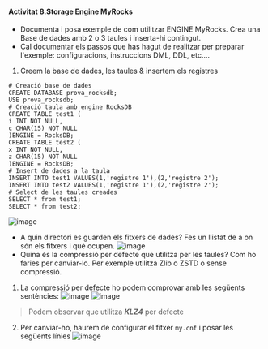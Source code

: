 #### Activitat 8.Storage Engine MyRocks

-	Documenta i posa exemple de com utilitzar ENGINE MyRocks. Crea una Base de dades amb 2 o 3 taules i inserta-hi contingut.
-	Cal documentar els passos que has hagut de realitzar per preparar l'exemple: configuracions, instruccions DML, DDL, etc....
1. Creem la base de dades, les taules & insertem els registres
```mysql
# Creació base de dades
CREATE DATABASE prova_rocksdb;
USE prova_rocksdb;
# Creació taula amb engine RocksDB
CREATE TABLE test1 (
i INT NOT NULL, 
c CHAR(15) NOT NULL
)ENGINE = RocksDB;
CREATE TABLE test2 (
x INT NOT NULL, 
z CHAR(15) NOT NULL
)ENGINE = RocksDB;
# Insert de dades a la taula
INSERT INTO test1 VALUES(1,'registre 1'),(2,'registre 2');
INSERT INTO test2 VALUES(1,'registre 1'),(2,'registre 2');
# Select de les taules creades
SELECT * from test1;
SELECT * from test2;
```
![image](https://user-images.githubusercontent.com/79662843/161082889-c160f978-8449-4580-8b78-14efe51f6678.png)

-	A quin directori es guarden els fitxers de dades? Fes un llistat de a on són els fitxers i què ocupen.
![image](https://user-images.githubusercontent.com/79662843/161087320-29645b05-dcd7-42dc-b9a4-fbcf82437185.png)
- Quina és la compressió per defecte que utilitza per les taules? Com ho faries per canviar-lo. Per exemple utilitza Zlib o ZSTD o sense compressió.
1. La compressió per defecte ho podem comprovar amb les següents sentències:
![image](https://user-images.githubusercontent.com/79662843/161087949-e70e97ad-c935-4b37-ba47-14d275141dc3.png)
![image](https://user-images.githubusercontent.com/79662843/161088016-09881f19-445c-4b00-9d69-589c43476edf.png)

 >Podem observar que utilitza _**KLZ4**_ per defecte

2. Per canviar-ho, haurem de configurar el fitxer ``my.cnf`` i posar les següents línies
![image](https://user-images.githubusercontent.com/79662843/161089376-9911c023-0435-461f-84a5-cbad30f9a637.png)




